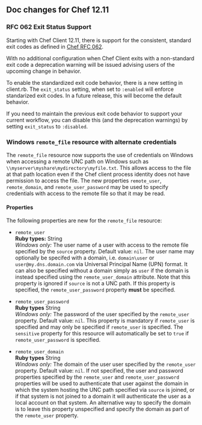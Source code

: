 <!---
This file is reset every time a new release is done. This file describes changes that have not yet been released.

Example Doc Change:
### Headline for the required change
Description of the required change.
-->

## Doc changes for Chef 12.11

### RFC 062 Exit Status Support

Starting with Chef Client 12.11, there is support for the consistent, standard exit codes as defined in [Chef RFC 062](https://github.com/chef/chef-rfc/blob/master/rfc062-exit-status.md).

With no additional configuration when Chef Client exits with a non-standard exit code a deprecation warning will be issued advising users of the upcoming change in behavior.

To enable the standardized exit code behavior, there is a new setting in client.rb.  The `exit_status` setting, when set to `:enabled` will enforce standarized exit codes.  In a future release, this will become the default behavior.

If you need to maintain the previous exit code behavior to support your current workflow, you can disable this (and the deprecation warnings) by setting `exit_status` to `:disabled`.

### Windows `remote_file` resource with alternate credentials

The `remote_file` resource now supports the use of credentials on Windows when accessing
a remote UNC path on Windows such as `\\myserver\myshare\mydirectory\myfile.txt`. This
allows access to the file at that path location  even if the Chef client process identity does
not have permission to access the file. The new properties `remote_user`,
`remote_domain`, and `remote_user_password` may be used to specify credentials
with access to the remote file so that it may be read.

#### Properties

The following properties are new for the `remote_file` resource:

*   `remote_user`</br>
    **Ruby types:** String</br>
    *Windows only:* The user name of a user with access to the remote file specified
    by the `source` property. Default value: `nil`. The user name may optionally be specifed
    with a domain, i.e. `domain\user` or `user@my.dns.domain.com` via Universal Principal Name (UPN)
    format. It can also be specified without a domain simply as `user` if the domain is
    instead specified using the `remote_user_domain` attribute. Note that this property is ignored
    if `source` is not a UNC path. If this property is specified, the `remote_user_password`
    property **must** be specified.

*   `remote_user_password`</br>
    **Ruby types** String</br>
    *Windows only:* The password of the user specified by the `remote_user` property.
    Default value: `nil`. This property is mandatory if `remote_user` is specified and may only
    be specified if `remote_user` is specified. The `sensitive` property for this resource will
    automatically be set to `true` if `remote_user_password` is specified.

*   `remote_user_domain`</br>
    **Ruby types** String</br>
    *Windows only:* The domain of the user user specified by the `remote_user` property.
    Default value: `nil`. If not specified, the user and password properties specified
    by the `remote_user` and `remote_user_password` properties will be used to authenticate
    that user against the domain in which the system hosting the UNC path specified via `source`
    is joined, or if that system is not joined to a domain it will authenticate the user
    as a local account on that system. An alternative way to specify the domain is to leave
    this property unspecified and specify the domain as part of the `remote_user` property.

